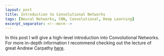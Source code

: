 ```yaml
---
layout: post
title: Introduction to Convolutional Networks
tags: [Neural Networks, CNN, Convolutional, Deep Learning]
excerpt_separator: <!--more-->
---
```

In this post I will give a high-level introduction into Convolutional Networks. 
For more in-depth information I recommend checking out the lecture of great Andrew Carpathy [here](http://cs231n.github.io/).
<!--more-->


